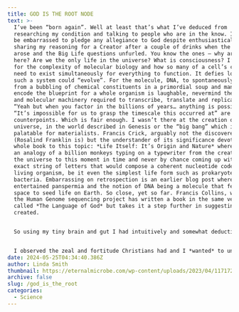 ```yaml
---
title: GOD IS THE ROOT NODE
text: >-
  I’ve been “born again”. Well at least that’s what I’ve deduced from
  researching my condition and talking to people who are in the know. I used to
  be embarrassed to pledge any allegiance to God despite enthusiastically
  sharing my reasoning for a Creator after a couple of drinks when the subject
  arose and the Big Life questions unfurled. You know the ones – why are we
  here? Are we the only life in the universe? What is consciousness? I’d vouch
  for the complexity of molecular biology and how so many of a cell’s components
  need to exist simultaneously for everything to function. It defies logic that
  such a system could “evolve”. For the molecule, DNA, to spontaneously arise
  from a bubbling of chemical constituents in a primordial soup and manage to
  encode the blueprint for a whole organism is laughable, nevermind the enzymes
  and molecular machinery required to transcribe, translate and replicate it.
  “Yeah but when you factor in the billions of years… anything is possible!”
  “It’s impossible for us to grasp the timescale this occurred at” are the main
  counterpoints. Which is fair enough. I wasn’t there at the creation of the
  universe, in the world described in Genesis or the “big bang” which is more
  palatable for materialists. Francis Crick, arguably not the discoverer of DNA
  (Rosalind Franklin is) but the understander of its significance devoted a
  whole book to this topic: *Life Itself: It’s Origin and Nature* where he uses
  an analogy of a billion monkeys typing on a typewriter from the creation of
  the universe to this moment in time and never by chance coming up with an
  exact string of letters that would compose a coherent nucleotide code for a
  living organism, be it even the simplest life form such as prokaryotes e.g.
  bacteria. Embarrassing on retrospection is an earlier blog post where I
  entertained panspermia and the notion of DNA being a molecule that fell from
  space to seed life on Earth. So close, yet so far. Francis Collins, who led
  the Human Genome sequencing project has written a book in the same vein
  called *The Language of God* but takes it a step further in suggesting DNA was
  created. 


  So using my tiny brain and gut I had intuitively and somewhat deductively reasoned that our world was created. Subconsciously I knew something was up, a zombie process was running in the background but I never searched for it to validate its requirement. I’d known this for quite some time. Yet something kept me from having a relationship with Him. I didn’t even *know*  I could actually have a connection with God. That’s mental, right?! Um, no, not if you’re a Christian or a member of the ~50% of the population who practises monotheism. It’s all there in the Good Book. I used to roll my eyes and grow weary at Christians prattling off bible verses. My Mum would tell me what’s playing out before us is all in the bible. I thought they were simple-minded to place complete autonomy on a single book, the words of which went over my head and lulled me to sleep whenever I tried to read them. I thought they were crazy. The irony of this doesn’t escape me as I reflect on how insane my contrary belief system was and the autonomy I’d place on calculating planetary angles.


  I observed the zeal and fortitude Christians had and I *wanted* to understand. I wanted to be part of the club but Jesus wasn’t the trendy option and I had to try on every other theology before landing on Christ. I’d absentmindedly swipe away the daily Bible verse notification without reading it. I had a friend who prayed for me to turn to the faith and tried to pull me into the Light. He invited me to join an Alpha Chrisitanity course hosted by his parish. My attendance waned, I hummed and hawed, I didn’t like the vibes of the alpha course creator and questioned his motives, as well as the motives and sanity of my friend. Who would even invite me on such a thing? I judged the whole charade to be a brainwashing program run by a cult. I wouldn’t mind but I’d already had 2 run-ins with God before this program, but I was too stubborn to submit. Lost, blind and prideful is a bad combination. I guess it didn’t help that the Alpha course corresponded with my time on the PhD residential training program where my science peers didn’t exactly make the greatest soundboards to bounce theology off. “Do you believe?” they’d mock and I’d be embarrassed and say “I’m not sure”, regretting ever mentioning it. I’ve no one to blame but myself, as I too knelt at the altar of science. For my birthday my “friends” got me a card which said “good friends and crazy friends make the best memories”. It’s been a lonely road to redemption.
date: 2024-05-25T04:34:40.386Z
author: Linda Smith
thumbnail: https://eternalmicrobe.com/wp-content/uploads/2023/04/1171724-sunlight-sunset-anime-sky-field-clouds-sunrise-evening-morning-sun-rays-horizon-atmosphere-dusk-cloud-mountain-dawn-grassland-meadow-plain-prairie-afterglow-meteorologi.jpg?w=1120
archive: false
slug: /god_is_the_root
categories:
  - Science
---
```

